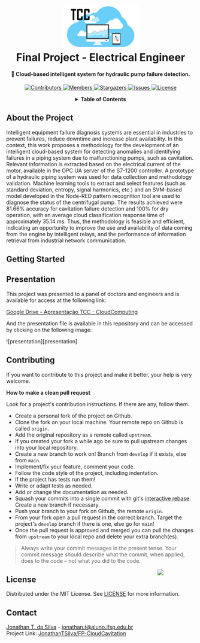<!-- PROJECT LOGO -->
<h1 align="center">
  <br>
  <a href="https://github.com/JonathanTSilva/FP-CloudCavitation"><img src="./Images/logo-tcc.png" alt="Logo" width="200"></a>
  <br>
  Final Project - Electrical Engineer
  <br>
</h1>

<h4 align="center">
  🧾 Cloud-based intelligent system for hydraulic pump failure detection.
</h4>

<!-- PROJECT SHIELDS -->
<p align="center">
  <a href="https://github.com/JonathanTSilva/FP-CloudCavitation/graphs/contributors">
    <img src="https://img.shields.io/github/contributors/JonathanTSilva/FP-CloudCavitation.svg?style=for-the-badge" alt="Contributors">
  </a>
  <a href="https://github.com/JonathanTSilva/FP-CloudCavitation/network/members">
    <img src="https://img.shields.io/github/forks/JonathanTSilva/FP-CloudCavitation.svg?style=for-the-badge" alt="Members">
  </a>
  <a href="https://github.com/JonathanTSilva/FP-CloudCavitation/stargazers">
    <img src="https://img.shields.io/github/stars/JonathanTSilva/FP-CloudCavitation.svg?style=for-the-badge" alt="Stargazers">
  </a>
  <a href="https://github.com/JonathanTSilva/FP-CloudCavitation/issues">
    <img src="https://img.shields.io/github/issues/JonathanTSilva/FP-CloudCavitation.svg?style=for-the-badge" alt="Issues">
  </a>
  <a href="https://github.com/JonathanTSilva/FP-CloudCavitation/blob/main/LICENSE">
    <img src="https://img.shields.io/github/license/JonathanTSilva/FP-CloudCavitation.svg?style=for-the-badge" alt="License">
  </a>
</p>

<!-- TABLE OF CONTENTS -->
<details close="close" align="center">
  <summary><b>Table of Contents</b></summary>
          <a href="#about-the-project">About The Project</a> |
          <a href="#getting-started">Getting Started</a> |
          <a href="#quick-guide">Quick Guide</a> |
          <a href="#contributing">Contributing</a> |
          <a href="#license">License</a> |
          <a href="#contact">Contact</a>
</details>

## About the Project

Intelligent equipment failure diagnosis systems are essential in industries to prevent failures, reduce downtime and increase plant availability. In this context, this work proposes a methodology for the development of an intelligent cloud-based system for detecting anomalies and identifying failures in a piping system due to malfunctioning pumps, such as cavitation. Relevant information is extracted based on the electrical current of the motor, available in the OPC UA server of the S7-1200 controller. A prototype of a hydraulic piping system was used for data collection and methodology validation. Machine learning tools to extract and select features (such as standard deviation, entropy, signal harmonics, etc.) and an SVM-based model developed in the Node-RED pattern recognition tool are used to diagnose the status of the centrifugal pump. The results achieved were 81.66% accuracy for cavitation failure detection and 100% for dry operation, with an average cloud classification response time of approximately 35.14 ms. Thus, the methodology is feasible and efficient, indicating an opportunity to improve the use and availability of data coming from the engine by intelligent relays, and the performance of information retrieval from industrial network communication.

## Getting Started

## Presentation

This project was presented to a panel of doctors and engineers and is available for access at the following link:

[Google Drive - Apresentação TCC - CloudComputing](https://drive.google.com/file/d/1-q3eH92pAjtBhJ_9P_Q8aBZSZsS9M6MM/view?usp=sharing)

And the presentation file is available in this repository and can be accessed by clicking on the following image:

![presentation][presentation]



## Contributing

If you want to contribute to this project and make it better, your help is very welcome.

**How to make a clean pull request**

Look for a project's contribution instructions. If there are any, follow them.

- Create a personal fork of the project on Github.
- Clone the fork on your local machine. Your remote repo on Github is called `origin`.
- Add the original repository as a remote called `upstream`.
- If you created your fork a while ago be sure to pull upstream changes into your local repository.
- Create a new branch to work on! Branch from `develop` if it exists, else from `main`.
- Implement/fix your feature, comment your code.
- Follow the code style of the project, including indentation.
- If the project has tests run them!
- Write or adapt tests as needed.
- Add or change the documentation as needed.
- Squash your commits into a single commit with git's [interactive rebase](https://www.atlassian.com/br/git/tutorials/rewriting-history/git-rebase). Create a new branch if necessary.
- Push your branch to your fork on Github, the remote `origin`.
- From your fork open a pull request in the correct branch. Target the project's `develop` branch if there is one, else go for `main`!
- Once the pull request is approved and merged you can pull the changes from `upstream` to your local repo and delete
your extra branch(es).

> Always write your commit messages in the present tense. Your commit message should describe what the commit, when applied, does to the code – not what you did to the code.

<!-- MIT License -->
<a href="https://github.com/JonathanTSilva/FP-CloudCavitation/blob/main/LICENSE"><img width="100px" src="https://miro.medium.com/max/886/1*C87EjxGeMPrkTuVRVWVg4w.png" align="right" /></a>

## License

Distributed under the MIT License. See [LICENSE](https://github.com/JonathanTSilva/FP-CloudCavitation/blob/main/LICENSE) for more information.

## Contact
[Jonathan T. da Silva](https://www.linkedin.com/in/JonathanTSilva/) - jonathan.t@aluno.ifsp.edu.br <br/>
Project Link: [JonathanTSilva/FP-CloudCavitation](https://github.com/JonathanTSilva/FP-CloudCavitation)

<!-- MARKDOWN LINKS & IMAGES -->
<!-- Caso utilize as imagens em markdown, sempre seguir este padrão!-->
<!--
[![Contributors][contributors-shield]][contributors-url]
[![Forks][forks-shield]][forks-url]
[![Stargazers][stars-shield]][stars-url]
[![Issues][issues-shield]][issues-url]
[![MIT License][license-shield]][license-url]
[![LinkedIn][linkedin-shield]][linkedin-url]
[presentation]: https://github.com/JonathanTSilva/FP-CloudCavitation/blob/main/Images/presentation1.png
-->

<!-- https://www.markdownguide.org/basic-syntax/#reference-style-links -->
<!--
[contributors-shield]: https://img.shields.io/github/contributors/JonathanTSilva/FP-CloudCavitation.svg?style=for-the-badge
[contributors-url]: https://github.com/JonathanTSilva/FP-CloudCavitation/graphs/contributors
[forks-shield]: https://img.shields.io/github/forks/JonathanTSilva/FP-CloudCavitation.svg?style=for-the-badge
[forks-url]: https://github.com/JonathanTSilva/FP-CloudCavitation/network/members
[stars-shield]: https://img.shields.io/github/stars/JonathanTSilva/FP-CloudCavitation.svg?style=for-the-badge
[stars-url]: https://github.com/JonathanTSilva/FP-CloudCavitation/stargazers
[issues-shield]: https://img.shields.io/github/issues/JonathanTSilva/FP-CloudCavitation.svg?style=for-the-badge
[issues-url]: https://github.com/JonathanTSilva/FP-CloudCavitation/issues
[license-shield]: https://img.shields.io/github/license/JonathanTSilva/FP-CloudCavitation.svg?style=for-the-badge
[license-url]: https://github.com/JonathanTSilva/FP-CloudCavitation/blob/main/LICENSE
[linkedin-shield]: https://img.shields.io/badge/-LinkedIn-black.svg?style=for-the-badge&logo=linkedin&colorB=555
[linkedin-url]: https://www.linkedin.com/in/JonathanTSilva/
-->
<!-- [product-screenshot]: -->
